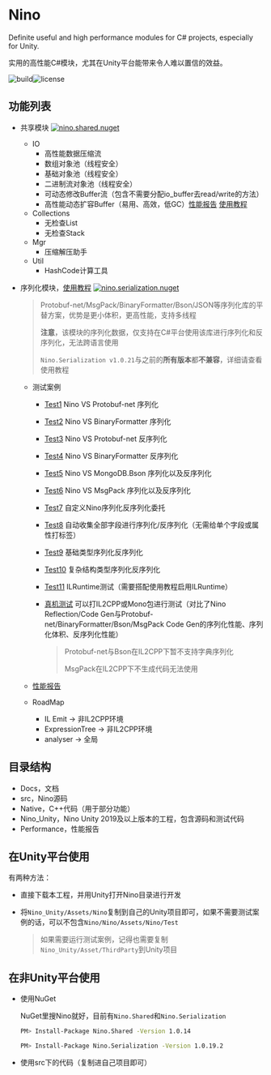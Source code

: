 # Nino
Definite useful and high performance modules for C# projects, especially for Unity. 

实用的高性能C#模块，尤其在Unity平台能带来令人难以置信的效益。

![build](https://img.shields.io/github/workflow/status/JasonXuDeveloper/Nino/.NET?logo=github)![license](https://img.shields.io/github/license/JasonXuDeveloper/Nino)






## 功能列表

- 共享模块 [![nino.shared.nuget](https://img.shields.io/nuget/v/Nino.Shared?label=Nino.Shared)](https://www.nuget.org/packages/Nino.Shared/)
  
  - IO
    - 高性能数据压缩流
    - 数组对象池（线程安全）
    - 基础对象池（线程安全）
    - 二进制流对象池（线程安全）
    - 可动态修改Buffer流（包含不需要分配io_buffer去read/write的方法）
    - 高性能动态扩容Buffer（易用、高效，低GC）[性能报告](Performance/ExtensibleBuffer.md) [使用教程](Docs/ExtensibleBuffer.md)
  - Collections
    - 无检查List
    - 无检查Stack
  - Mgr
    - 压缩解压助手
  - Util
    - HashCode计算工具
  
- 序列化模块，[使用教程](Docs/Serialization.md) [![nino.serialization.nuget](https://img.shields.io/nuget/v/Nino.Serialization?label=Nino.Serialization)](https://www.nuget.org/packages/Nino.Serialization)

  > Protobuf-net/MsgPack/BinaryFormatter/Bson/JSON等序列化库的平替方案，优势是更小体积，更高性能，支持多线程
  >
  > **注意**，该模块的序列化数据，仅支持在C#平台使用该库进行序列化和反序列化，无法跨语言使用
  >
  > ```Nino.Serialization v1.0.21```与之前的**所有版本**都**不兼容**，详细请查看使用教程
  - 测试案例
    - [Test1](Nino_Unity/Assets/Nino/Test/Editor/Serialization/Test1.cs) Nino VS Protobuf-net 序列化
  
    - [Test2](Nino_Unity/Assets/Nino/Test/Editor/Serialization/Test2.cs) Nino VS BinaryFormatter 序列化
  
    - [Test3](Nino_Unity/Assets/Nino/Test/Editor/Serialization/Test3.cs) Nino VS Protobuf-net 反序列化
  
    - [Test4](Nino_Unity/Assets/Nino/Test/Editor/Serialization/Test4.cs) Nino VS BinaryFormatter 反序列化
  
    - [Test5](Nino_Unity/Assets/Nino/Test/Editor/Serialization/Test5.cs) Nino VS MongoDB.Bson 序列化以及反序列化
  
    - [Test6](Nino_Unity/Assets/Nino/Test/Editor/Serialization/Test6.cs) Nino VS MsgPack 序列化以及反序列化
  
    - [Test7](Nino_Unity/Assets/Nino/Test/Editor/Serialization/Test7.cs) 自定义Nino序列化反序列化委托
  
    - [Test8](Nino_Unity/Assets/Nino/Test/Editor/Serialization/Test8.cs) 自动收集全部字段进行序列化/反序列化（无需给单个字段或属性打标签）
  
    - [Test9](Nino_Unity/Assets/Nino/Test/Editor/Serialization/Test9.cs) 基础类型序列化反序列化
  
    - [Test10](Nino_Unity/Assets/Nino/Test/Editor/Serialization/Test10.cs) 复杂结构类型序列化反序列化
    
    - [Test11](Nino_Unity/Assets/Nino/Test/Editor/Serialization/Test11.cs) ILRuntime测试（需要搭配使用教程启用ILRuntime）
    
    - [真机测试](Nino_Unity/Assets/Nino/Test/BuildTest.cs) 可以打IL2CPP或Mono包进行测试（对比了Nino Reflection/Code Gen与Protobuf-net/BinaryFormatter/Bson/MsgPack Code Gen的序列化性能、序列化体积、反序列化性能）
    
      > Protobuf-net与Bson在IL2CPP下暂不支持字典序列化
      >
      > MsgPack在IL2CPP下不生成代码无法使用
    
  - [性能报告](Performance/Serialization.md)
  
  - RoadMap
  
    - IL Emit -> 非IL2CPP环境
    - ExpressionTree -> 非IL2CPP环境
    - analyser -> 全局



## 目录结构

- Docs，文档
- src，Nino源码
- Native，C++代码（用于部分功能）
- Nino_Unity，Nino Unity 2019及以上版本的工程，包含源码和测试代码
- Performance，性能报告



## 在Unity平台使用

有两种方法：

- 直接下载本工程，并用Unity打开Nino目录进行开发

- 将```Nino_Unity/Assets/Nino```复制到自己的Unity项目即可，如果不需要测试案例的话，可以不包含```Nino/Nino/Assets/Nino/Test```

  > 如果需要运行测试案例，记得也需要复制```Nino_Unity/Asset/ThirdParty```到Unity项目



## 在非Unity平台使用

- 使用NuGet

  NuGet里搜Nino就好，目前有```Nino.Shared```和```Nino.Serialization```

  ```bash
  PM> Install-Package Nino.Shared -Version 1.0.14
  ```

  ```bash
  PM> Install-Package Nino.Serialization -Version 1.0.19.2
  ```

- 使用src下的代码（复制进自己项目即可）

